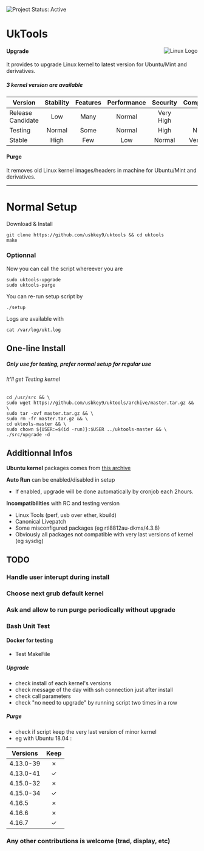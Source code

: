 ![Project Status: Active][Project Status Image]

UkTools
===========================

<img align="right" src="https://www.kernel.org/theme/images/logos/tux.png" alt="Linux Logo" title="Tux">

#### Upgrade
It provides to upgrade Linux kernel to latest version for Ubuntu/Mint and derivatives.

##### 3 kernel version are available

| Version           | Stability | Features | Performance | Security  | Compatibility |
|-------------------|:---------:|:--------:|:-----------:|:---------:|:-------------:|
| Release Candidate | Low       | Many     | Normal      | Very High | Low           |
| Testing           | Normal    | Some     | Normal      | High      | Normal        |
| Stable            | High      | Few      | Low         | Normal    | Very High     |

#### Purge
It removes old Linux kernel images/headers in machine for Ubuntu/Mint and derivatives.

-----------------------------------------
# Normal Setup

Download & Install

```
git clone https://github.com/usbkey9/uktools && cd uktools
make
```

### Optionnal

Now you can call the script whereever you are

```
sudo uktools-upgrade
sudo uktools-purge
```

You can re-run setup script by
```
./setup
```

Logs are available with
```
cat /var/log/ukt.log
```

## One-line Install
##### Only use for testing, prefer normal setup for regular use
###### It'll get Testing kernel
```
cd /usr/src && \
sudo wget https://github.com/usbkey9/uktools/archive/master.tar.gz && \
sudo tar -xvf master.tar.gz && \
sudo rm -fr master.tar.gz && \
cd uktools-master && \
sudo chown ${USER:=$(id -run)}:$USER ../uktools-master && \
./src/upgrade -d
```

## Additionnal Infos

**Ubuntu kernel** packages comes from [this archive](http://kernel.ubuntu.com/~kernel-ppa/mainline/)

**Auto Run** can be enabled/disabled in setup<br>
* If enabled, upgrade will be done automatically by cronjob each 2hours.

**Incompatibilities** with RC and testing version
* Linux Tools (perf, usb over ether, kbuild)
* Canonical Livepatch
* Some misconfigured packages (eg rtl8812au-dkms/4.3.8)
* Obviously all packages not compatible with very last versions of kernel (eg sysdig)

## TODO

### Handle user interupt during install
### Choose next grub default kernel
### Ask and allow to run purge periodically without upgrade
### Bash Unit Test
#### Docker for testing

* Test MakeFile

##### Upgrade
* check install of each kernel's versions
* check message of the day with ssh connection just after install
* check call parameters
* check "no need to upgrade" by running script two times in a row

##### Purge
* check if script keep the very last version of minor kernel
* eg with Ubuntu 18.04 :

| Versions   | Keep |
|------------|:----:|
| 4.13.0-39  |✗|
| 4.13.0-41  |✓|
| 4.15.0-32  |✗|
| 4.15.0-34  |✓|
| 4.16.5     |✗|
| 4.16.6     |✗|
| 4.16.7     |✓|

### Any other contributions is welcome (trad, display, etc)

[Project Status Image]: https://img.shields.io/badge/project-active-green.svg "Project Status: Active"

